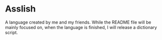 # Asslish
A language created by me and my friends. While the README file will be mainly focused on, when the language is finished, I will release a dictionary script.
